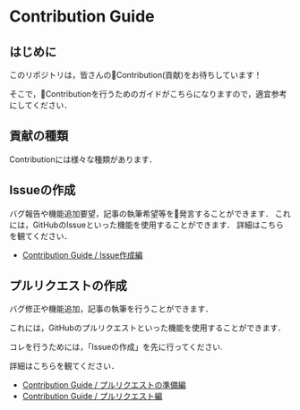# Contribution Guide

## はじめに

このリポジトリは，皆さんのContribution(貢献)をお待ちしています！

そこで，Contributionを行うためのガイドがこちらになりますので，適宜参考にしてください．

## 貢献の種類

Contributionには様々な種類があります．

## Issueの作成

バグ報告や機能追加要望，記事の執筆希望等を発言することができます．
これには，GitHubのIssueといった機能を使用することができます．
詳細はこちらを観てください．

- [Contribution Guide / Issue作成編](create-issue)

## プルリクエストの作成

バグ修正や機能追加，記事の執筆を行うことができます．

これには，GitHubのプルリクエストといった機能を使用することができます．

コレを行うためには，「Issueの作成」を先に行ってください.

詳細はこちらを観てください．

- [Contribution Guide / プルリクエストの準備編](preparation)
- [Contribution Guide / プルリクエスト編](pull-request)
